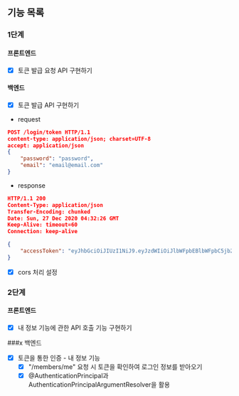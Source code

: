 ## 기능 목록
### 1단계
#### 프론트엔드
- [x] 토큰 발급 요청 API 구현하기

#### 백엔드
- [x] 토큰 발급 API 구현하기
- request
```json
POST /login/token HTTP/1.1
content-type: application/json; charset=UTF-8
accept: application/json
{
    "password": "password",
    "email": "email@email.com"
}
```
- response
```json
HTTP/1.1 200
Content-Type: application/json
Transfer-Encoding: chunked
Date: Sun, 27 Dec 2020 04:32:26 GMT
Keep-Alive: timeout=60
Connection: keep-alive

{
    "accessToken": "eyJhbGciOiJIUzI1NiJ9.eyJzdWIiOiJlbWFpbEBlbWFpbC5jb20iLCJpYXQiOjE2MDkwNDM1NDYsImV4cCI6MTYwOTA0NzE0Nn0.dwBfYOzG_4MXj48Zn5Nmc3FjB0OuVYyNzGqFLu52syY"
}
```

- [x] cors 처리 설정

### 2단계
#### 프론트엔드
- [x] 내 정보 기능에 관한 API 호출 기능 구현하기
  
###x 백엔드
- [x] 토큰을 통한 인증 - 내 정보 기능 
    - [x] "/members/me" 요청 시 토큰을 확인하여 로그인 정보를 받아오기
    - [x] @AuthenticationPrincipal과 AuthenticationPrincipalArgumentResolver을 활용
